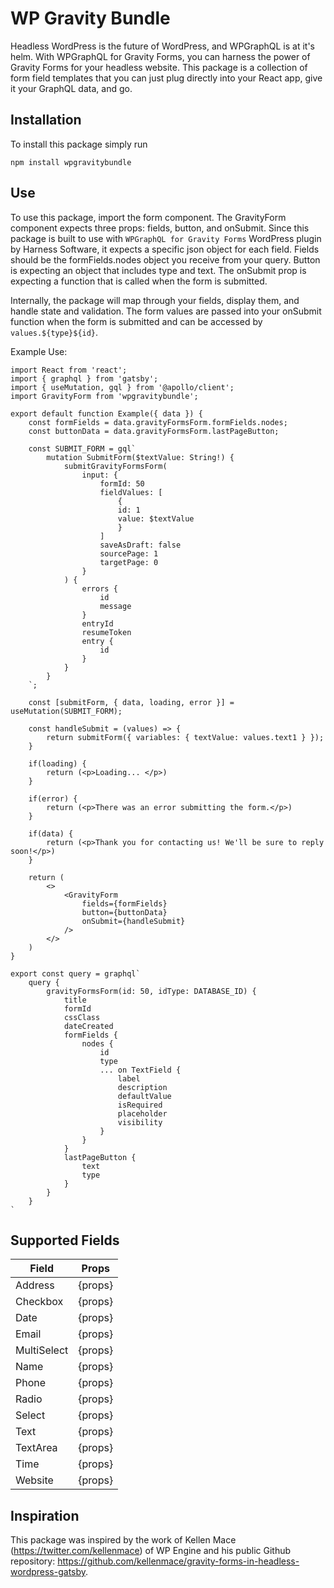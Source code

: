 # WP Gravity Bundle

Headless WordPress is the future of WordPress, and WPGraphQL is at it's helm. With WPGraphQL for Gravity Forms, you can harness the power of Gravity Forms for your headless website. This package is a collection of form field templates that you can just plug directly into your React app, give it your GraphQL data, and go.

## Installation

To install this package simply run

`npm install wpgravitybundle`

## Use

To use this package, import the form component.
The GravityForm component expects three props: fields, button, and onSubmit.
Since this package is built to use with `WPGraphQL for Gravity Forms` WordPress plugin by Harness Software, it expects a specific json object for each field.
Fields should be the formFields.nodes object you receive from your query.
Button is expecting an object that includes type and text.
The onSubmit prop is expecting a function that is called when the form is submitted.

Internally, the package will map through your fields, display them, and handle state and validation.
The form values are passed into your onSubmit function when the form is submitted and can be accessed by `values.${type}${id}`.

Example Use:

``` 
import React from 'react';
import { graphql } from 'gatsby';
import { useMutation, gql } from '@apollo/client';
import GravityForm from 'wpgravitybundle';

export default function Example({ data }) {
    const formFields = data.gravityFormsForm.formFields.nodes;
    const buttonData = data.gravityFormsForm.lastPageButton;

    const SUBMIT_FORM = gql`
        mutation SubmitForm($textValue: String!) {
            submitGravityFormsForm(
                input: {
                    formId: 50
                    fieldValues: [
                        {
                        id: 1
                        value: $textValue
                        }
                    ]
                    saveAsDraft: false
                    sourcePage: 1
                    targetPage: 0
                }
            ) {
                errors {
                    id
                    message
                }
                entryId
                resumeToken
                entry {
                    id
                }
            }
        }
    `;

    const [submitForm, { data, loading, error }] = useMutation(SUBMIT_FORM);

    const handleSubmit = (values) => {
        return submitForm({ variables: { textValue: values.text1 } });
    }

    if(loading) {
        return (<p>Loading... </p>)
    }

    if(error) {
        return (<p>There was an error submitting the form.</p>)
    }
    
    if(data) {
        return (<p>Thank you for contacting us! We'll be sure to reply soon!</p>)
    }

    return (
        <>
            <GravityForm 
                fields={formFields} 
                button={buttonData} 
                onSubmit={handleSubmit}
            />
        </>
    )
}

export const query = graphql`
    query {
        gravityFormsForm(id: 50, idType: DATABASE_ID) {
            title
            formId
            cssClass
            dateCreated
            formFields {
                nodes {
                    id
                    type
                    ... on TextField {
                        label
                        description
                        defaultValue
                        isRequired
                        placeholder
                        visibility
                    }
                }
            }
            lastPageButton {
                text
                type
            }
        }
    }
`
```

## Supported Fields

| Field       | Props       |
| ----------- | ----------- |
| Address     | {props}     |
| Checkbox    | {props}     |
| Date        | {props}     |
| Email       | {props}     |
| MultiSelect | {props}     |
| Name        | {props}     |
| Phone       | {props}     |
| Radio       | {props}     |
| Select      | {props}     |
| Text        | {props}     |
| TextArea    | {props}     |
| Time        | {props}     |
| Website     | {props}     |


## Inspiration

This package was inspired by the work of Kellen Mace (https://twitter.com/kellenmace) of WP Engine and his public Github repository: https://github.com/kellenmace/gravity-forms-in-headless-wordpress-gatsby.